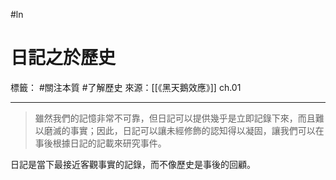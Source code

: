 #ln 
# 日記之於歷史
標籤： #關注本質  #了解歷史
來源：[[《黑天鵝效應》]] ch.01

---

> 雖然我們的記憶非常不可靠，但日記可以提供幾乎是立即記錄下來，而且難以磨滅的事實；因此，日記可以讓未經修飾的認知得以凝固，讓我們可以在事後根據日記的記載來研究事件。

日記是當下最接近客觀事實的記錄，而不像歷史是事後的回顧。

